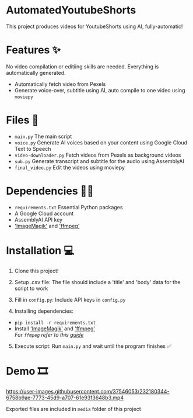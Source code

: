# AutomatedYoutubeShorts

This project produces videos for YoutubeShorts using AI, fully-automatic!

# Features ✨
No video compilation or editiing skills are needed. Everything is automatically generated. 

- Automatically fetch video from Pexels
- Generate voice-over, subtitle using AI, auto compile to one video using `moviepy`

# Files 💾

- `main.py` The main script
- `voice.py` Generate AI voices based on your content using Google Cloud Text to Speech
- `video-downloader.py` Fetch videos from Pexels as background videos
- `sub.py` Generate transcript and subtitle for the audio using AssemblyAI
- `final_video.py` Edit the videos using moviepy 

# Dependencies 👨‍💻

- `requirements.txt` Essential Python packages
- A Google Cloud account
- AssemblyAI API key
- ['ImageMagik'](https://imagemagick.org/script/download.php) and ['ffmpeg'](https://www.ffmpeg.org/download.html)

# Installation 💻
1. Clone this project!

2. Setup .csv file: 
The file should include a 'title' and 'body' data for the script to work

3. Fill in `config.py`:
Include API keys in `config.py`

4. Installing dependencies:
- `pip install -r requirements.txt`
- Install ['ImageMagik'](https://imagemagick.org/script/download.php) and ['ffmpeg'](https://www.ffmpeg.org/download.html)  
*For `ffmpeg` refer to this [guide](https://phoenixnap.com/kb/ffmpeg-windows)*

5. Execute script: 
Run `main.py` and wait until the program finishes ✅

# Demo 🎞

https://user-images.githubusercontent.com/37546053/232180344-6758b9ae-7773-45d9-a707-61e93f3648b3.mp4


Exported files are included in `media` folder of this project
